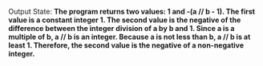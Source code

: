 Output State: **The program returns two values: 1 and -(a // b - 1). The first value is a constant integer 1. The second value is the negative of the difference between the integer division of a by b and 1. Since a is a multiple of b, a // b is an integer. Because a is not less than b, a // b is at least 1. Therefore, the second value is the negative of a non-negative integer.**